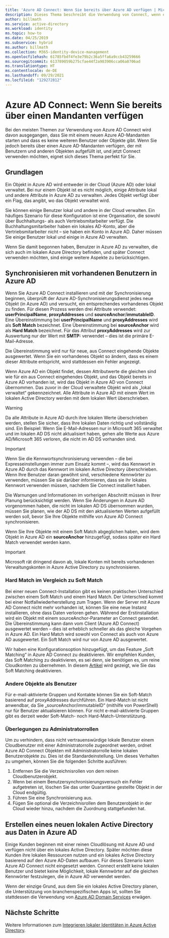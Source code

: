 ```yaml
---
title: 'Azure AD Connect: Wenn Sie bereits über Azure AD verfügen | Microsoft-Dokumentation'
description: Dieses Thema beschreibt die Verwendung von Connect, wenn ein Azure AD-Mandant vorhanden ist.
author: billmath
ms.service: active-directory
ms.workload: identity
ms.topic: how-to
ms.date: 04/25/2019
ms.subservice: hybrid
ms.author: billmath
ms.collection: M365-identity-device-management
ms.openlocfilehash: 61785fbdf4fe3e79b2c36a5ffa6a9ccb43259666
ms.sourcegitcommit: 613789059b275cfae44f2a983906cca06a8706ad
ms.translationtype: HT
ms.contentlocale: de-DE
ms.lasthandoff: 09/29/2021
ms.locfileid: "129272812"
---
```

# <a name="azure-ad-connect-when-you-have-an-existing-tenant"></a>Azure AD Connect: Wenn Sie bereits über einen Mandanten verfügen
Bei den meisten Themen zur Verwendung von Azure AD Connect wird davon ausgegangen, dass Sie mit einem neuen Azure AD-Mandanten starten und dass es keine weiteren Benutzer oder Objekte gibt. Wenn Sie jedoch bereits über einen Azure AD-Mandanten verfügen, der mit Benutzern und anderen Objekten aufgefüllt ist, und jetzt Connect verwenden möchten, eignet sich dieses Thema perfekt für Sie.

## <a name="the-basics"></a>Grundlagen
Ein Objekt in Azure AD wird entweder in der Cloud (Azure AD) oder lokal verwaltet. Bei nur einem Objekt ist es nicht möglich, einige Attribute lokal und andere Attribute in Azure AD zu verwalten. Jedes Objekt verfügt über ein Flag, das angibt, wo das Objekt verwaltet wird.

Sie können einige Benutzer lokal und andere in der Cloud verwalten. Ein häufiges Szenario für diese Konfiguration ist eine Organisation, die sowohl über Buchhaltungs- als auch Vertriebsmitarbeiter verfügt. Die Buchhaltungsmitarbeiter haben ein lokales AD-Konto, aber die Vertriebsmitarbeiter nicht – sie haben ein Konto in Azure AD. Daher müssen Sie einige Benutzer lokal und einige in Azure AD verwalten.

Wenn Sie damit begonnen haben, Benutzer in Azure AD zu verwalten, die sich auch im lokalen Azure Directory befinden, und später Connect verwenden möchten, sind einige weitere Aspekte zu berücksichtigen.

## <a name="sync-with-existing-users-in-azure-ad"></a>Synchronisieren mit vorhandenen Benutzern in Azure AD
Wenn Sie Azure AD Connect installieren und mit der Synchronisierung beginnen, überprüft der Azure AD-Synchronisierungsdienst jedes neue Objekt (in Azure AD) und versucht, ein entsprechendes vorhandenes Objekt zu finden. Für diesen Prozess werden drei Attribute verwendet: **userPrincipalName**, **proxyAddresses** und **sourceAnchor**/**immutableID**. Eine Übereinstimmung bei **userPrincipalName** und **proxyAddresses** wird als **Soft Match** bezeichnet. Eine Übereinstimmung bei **sourceAnchor** wird als **Hard Match** bezeichnet. Für das Attribut **proxyAddresses** wird zur Auswertung nur der Wert mit **SMTP:** verwendet – dies ist die primäre E-Mail-Adresse.

Die Übereinstimmung wird nur für neue, aus Connect eingehende Objekte ausgewertet. Wenn Sie ein vorhandenes Objekt so ändern, dass es einem dieser Attribute entspricht, wird stattdessen ein Fehler angezeigt.

Wenn Azure AD ein Objekt findet, dessen Attributwerte die gleichen sind wie für ein aus Connect eingehendes Objekt, und das Objekt bereits in Azure AD vorhanden ist, wird das Objekt in Azure AD von Connect übernommen. Das zuvor in der Cloud verwaltete Objekt wird als „lokal verwaltet“ gekennzeichnet. Alle Attribute in Azure AD mit einem Wert im lokalen Active Directory werden mit dem lokalen Wert überschrieben.

> [!WARNING]
> Da alle Attribute in Azure AD durch ihre lokalen Werte überschrieben werden, stellen Sie sicher, dass Ihre lokalen Daten richtig und vollständig sind. Ein Beispiel: Wenn Sie E-Mail-Adressen nur in Microsoft 365 verwaltet und im lokalen AD DS nicht aktualisiert haben, gehen alle Werte aus Azure AD/Microsoft 365 verloren, die nicht im AD DS vorhanden sind.

> [!IMPORTANT]
> Wenn Sie die Kennwortsynchronisierung verwenden – die bei Expresseinstellungen immer zum Einsatz kommt –, wird das Kennwort in Azure AD durch das Kennwort im lokalen Active Directory überschrieben. Wenn Ihre Benutzer daran gewöhnt sind, verschiedene Kennwörter zu verwenden, müssen Sie sie darüber informieren, dass sie ihr lokales Kennwort verwenden müssen, nachdem Sie Connect installiert haben.

Die Warnungen und Informationen im vorherigen Abschnitt müssen in Ihrer Planung berücksichtigt werden. Wenn Sie Änderungen in Azure AD vorgenommen haben, die nicht im lokalen AD DS übernommen wurden, müssen Sie planen, wie der AD DS mit den aktualisierten Werten aufgefüllt werden soll, bevor Sie Ihre Objekte mithilfe von Azure AD Connect synchronisieren.

Wenn Sie Ihre Objekte mit einem Soft Match abgeglichen haben, wird dem Objekt in Azure AD ein **sourceAnchor** hinzugefügt, sodass später ein Hard Match verwendet werden kann.

>[!IMPORTANT]
> Microsoft rät dringend davon ab, lokale Konten mit bereits vorhandenen Verwaltungskonten in Azure Active Directory zu synchronisieren.

### <a name="hard-match-vs-soft-match"></a>Hard Match im Vergleich zu Soft Match
Bei einer neuen Connect-Installation gibt es keinen praktischen Unterschied zwischen einem Soft Match und einem Hard Match. Der Unterschied kommt bei einer Notfallwiederherstellung zum Tragen. Wenn der Server mit Azure AD Connect nicht mehr vorhanden ist, können Sie eine neue Instanz installieren, ohne dass Daten verloren gehen. Während der Erstinstallation wird ein Objekt mit einem sourceAnchor-Parameter an Connect gesendet. Die Übereinstimmung kann dann vom Client (Azure AD Connect) ausgewertet werden – dies ist erheblich schneller als das gleiche Vorgehen in Azure AD. Ein Hard Match wird sowohl von Connect als auch von Azure AD ausgewertet. Ein Soft Match wird nur von Azure AD ausgewertet.

 Wir haben eine Konfigurationsoption hinzugefügt, um das Feature „Soft Matching“ in Azure AD Connect zu deaktivieren. Wir empfehlen Kunden, das Soft Matching zu deaktivieren, es sei denn, sie benötigen es, um reine Cloudkonten zu übernehmen. In diesem [Artikel](/powershell/module/msonline/set-msoldirsyncfeature) wird gezeigt, wie Sie das Soft Matching deaktivieren.

### <a name="other-objects-than-users"></a>Andere Objekte als Benutzer
Für e-mail-aktivierte Gruppen und Kontakte können Sie ein Soft-Match basierend auf proxyAddresses durchführen. Ein Hard-Match ist nicht anwendbar, da Sie „sourceAnchor/immutableID“ (mithilfe von PowerShell) nur für Benutzer aktualisieren können. Für nicht e-mail-aktivierte Gruppen gibt es derzeit weder Soft-Match- noch Hard-Match-Unterstützung.

### <a name="admin-role-considerations"></a>Überlegungen zu Administratorrollen
Um zu verhindern, dass nicht vertrauenswürdige lokale Benutzer einem Cloudbenutzer mit einer Administratorrolle zugeordnet werden, ordnet Azure AD Connect Objekten mit Administratorrolle keine lokalen Benutzerobjekte zu. Dies ist die Standardeinstellung. Um dieses Verhalten zu umgehen, können Sie die folgenden Schritte ausführen:

1.    Entfernen Sie die Verzeichnisrollen von dem reinen Cloudbenutzerobjekt.
2.    Wenn bei einem Benutzersynchronisierungsversuch ein Fehler aufgetreten ist, löschen Sie das unter Quarantäne gestellte Objekt in der Cloud endgültig.
3.    Führen Sie eine Synchronisierung aus.
4.    Fügen Sie optional die Verzeichnisrollen dem Benutzerobjekt in der Cloud wieder hinzu, nachdem die Zuordnung stattgefunden hat.



## <a name="create-a-new-on-premises-active-directory-from-data-in-azure-ad"></a>Erstellen eines neuen lokalen Active Directory aus Daten in Azure AD
Einige Kunden beginnen mit einer reinen Cloudlösung mit Azure AD und verfügen nicht über ein lokales Active Directory. Später möchten diese Kunden ihre lokalen Ressourcen nutzen und ein lokales Active Directory basierend auf den Azure AD-Daten aufbauen. Für dieses Szenario kann Azure AD Connect nicht eingesetzt werden. Connect erstellt keine lokalen Benutzer und bietet keine Möglichkeit, lokale Kennwörter auf die gleichen Kennwörter festzulegen, die in Azure AD verwendet werden.

Wenn der einzige Grund, aus dem Sie ein lokales Active Directory planen, die Unterstützung von branchenspezifischen Apps ist, sollten Sie stattdessen die Verwendung von [Azure AD Domain Services](../../active-directory-domain-services/index.yml) erwägen.

## <a name="next-steps"></a>Nächste Schritte
Weitere Informationen zum [Integrieren lokaler Identitäten in Azure Active Directory](whatis-hybrid-identity.md).
